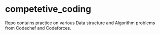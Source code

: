 # competetive_coding
Repo contains practice on various Data structure and Algorithm problems from Codechef and Codeforces.
